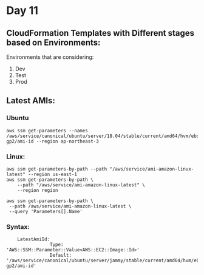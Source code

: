 # Day 11 
## CloudFormation Templates with Different stages based on Environments:  
Environments that are considering: 
1. Dev 
2. Test
3. Prod 

## Latest AMIs:  
### Ubuntu  
```
aws ssm get-parameters --names /aws/service/canonical/ubuntu/server/18.04/stable/current/amd64/hvm/ebs-gp2/ami-id --region ap-northeast-3
```
### Linux: 
```
aws ssm get-parameters-by-path --path "/aws/service/ami-amazon-linux-latest" --region us-east-1
aws ssm get-parameters-by-path \
    --path "/aws/service/ami-amazon-linux-latest" \
    --region region

aws ssm get-parameters-by-path \
 --path /aws/service/ami-amazon-linux-latest \
 --query 'Parameters[].Name'
```

### Syntax: 
```
    LatestAmiId:
                Type: 'AWS::SSM::Parameter::Value<AWS::EC2::Image::Id>'
                Default: '/aws/service/canonical/ubuntu/server/jammy/stable/current/amd64/hvm/ebs-gp2/ami-id'
```